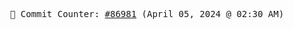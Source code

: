 <p align="center">
    <samp>
        📮 Commit Counter: <a href="https://github.com/Javascript-void0/Javascript-void0/commits/main">#86981</a> (April 05, 2024 @ 02:30 AM)
    </samp>
</p>
